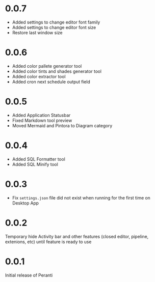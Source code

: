 # 0.0.7
- Added settings to change editor font family
- Added settings to change editor font size
- Restore last window size

# 0.0.6
- Added color pallete generator tool
- Added color tints and shades generator tool
- Added color extractor tool
- Added cron next schedule output field

# 0.0.5
- Added Application Statusbar
- Fixed Markdown tool preview
- Moved Mermaid and Pintora to Diagram category

# 0.0.4
- Added SQL Formatter tool
- Added SQL Minify tool

# 0.0.3
- Fix `settings.json` file did not exist when running for the first time on Desktop App

# 0.0.2
Temporary hide Activity bar and other features (closed editor, pipeline, extenions, etc) until feature is ready to use

# 0.0.1
Initial release of Peranti
